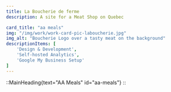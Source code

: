 ```yaml
---
title: La Boucherie de ferme
description: A site for a Meat Shop on Quebec

card_title: "aa meals"
img: "/img/work/work-card-pic-laboucherie.jpg"
img_alt: "Boucherie Logo over a tasty meat on the background"
descriptionItems: [
    'Design & Development',
    'Self-hosted Analytics',
    'Google My Business Setup'
]
---
```


::MainHeading{text="AA Meals" id="aa-meals"}
::
